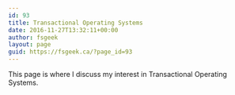 ```yaml
---
id: 93
title: Transactional Operating Systems
date: 2016-11-27T13:32:11+00:00
author: fsgeek
layout: page
guid: https://fsgeek.ca/?page_id=93
---
```

This page is where I discuss my interest in Transactional Operating Systems.

&nbsp;